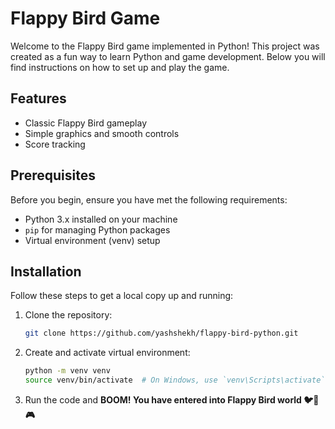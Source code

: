 # Flappy Bird Game

Welcome to the Flappy Bird game implemented in Python! This project was created as a fun way to learn Python and game development. Below you will find instructions on how to set up and play the game.

## Features
- Classic Flappy Bird gameplay
- Simple graphics and smooth controls
- Score tracking

## Prerequisites

Before you begin, ensure you have met the following requirements:

- Python 3.x installed on your machine
- `pip` for managing Python packages
- Virtual environment (venv) setup

## Installation

Follow these steps to get a local copy up and running:

1. Clone the repository:
   ```bash
   git clone https://github.com/yashshekh/flappy-bird-python.git
   
2. Create and activate virtual environment:
   ```bash
   python -m venv venv
   source venv/bin/activate  # On Windows, use `venv\Scripts\activate`
   
3. Run the code and **BOOM! You have entered into Flappy Bird world 🐦🚀🎮**
    
